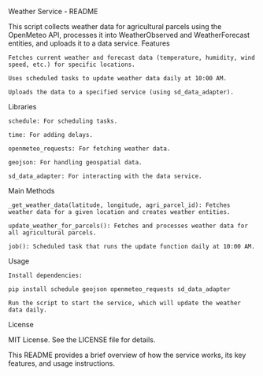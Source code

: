 Weather Service - README

This script collects weather data for agricultural parcels using the OpenMeteo API, processes it into WeatherObserved and WeatherForecast entities, and uploads it to a data service.
Features

    Fetches current weather and forecast data (temperature, humidity, wind speed, etc.) for specific locations.

    Uses scheduled tasks to update weather data daily at 10:00 AM.

    Uploads the data to a specified service (using sd_data_adapter).

Libraries

    schedule: For scheduling tasks.

    time: For adding delays.

    openmeteo_requests: For fetching weather data.

    geojson: For handling geospatial data.

    sd_data_adapter: For interacting with the data service.

Main Methods

    _get_weather_data(latitude, longitude, agri_parcel_id): Fetches weather data for a given location and creates weather entities.

    update_weather_for_parcels(): Fetches and processes weather data for all agricultural parcels.

    job(): Scheduled task that runs the update function daily at 10:00 AM.

Usage

    Install dependencies:

    pip install schedule geojson openmeteo_requests sd_data_adapter

    Run the script to start the service, which will update the weather data daily.

License

MIT License. See the LICENSE file for details.

This README provides a brief overview of how the service works, its key features, and usage instructions.
